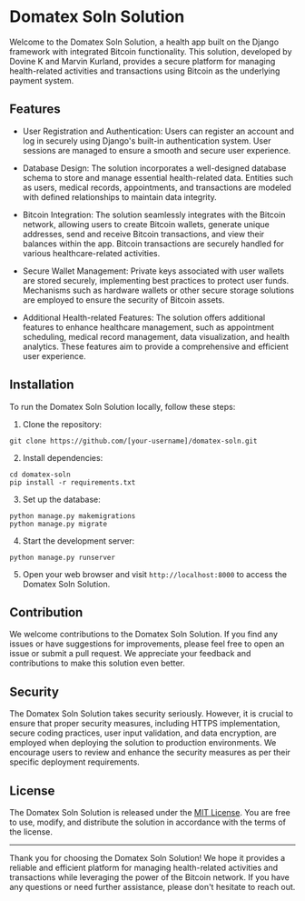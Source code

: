 # Domatex Soln Solution

Welcome to the Domatex Soln Solution, a health app built on the Django framework with integrated Bitcoin functionality. This solution, developed by Dovine K and Marvin Kurland, provides a secure platform for managing health-related activities and transactions using Bitcoin as the underlying payment system.

## Features

- User Registration and Authentication: Users can register an account and log in securely using Django's built-in authentication system. User sessions are managed to ensure a smooth and secure user experience.

- Database Design: The solution incorporates a well-designed database schema to store and manage essential health-related data. Entities such as users, medical records, appointments, and transactions are modeled with defined relationships to maintain data integrity.

- Bitcoin Integration: The solution seamlessly integrates with the Bitcoin network, allowing users to create Bitcoin wallets, generate unique addresses, send and receive Bitcoin transactions, and view their balances within the app. Bitcoin transactions are securely handled for various healthcare-related activities.

- Secure Wallet Management: Private keys associated with user wallets are stored securely, implementing best practices to protect user funds. Mechanisms such as hardware wallets or other secure storage solutions are employed to ensure the security of Bitcoin assets.

- Additional Health-related Features: The solution offers additional features to enhance healthcare management, such as appointment scheduling, medical record management, data visualization, and health analytics. These features aim to provide a comprehensive and efficient user experience.

## Installation

To run the Domatex Soln Solution locally, follow these steps:

1. Clone the repository:
```
git clone https://github.com/[your-username]/domatex-soln.git
```

2. Install dependencies:
```
cd domatex-soln
pip install -r requirements.txt
```

3. Set up the database:
```
python manage.py makemigrations
python manage.py migrate
```

4. Start the development server:
```
python manage.py runserver
```

5. Open your web browser and visit `http://localhost:8000` to access the Domatex Soln Solution.

## Contribution

We welcome contributions to the Domatex Soln Solution. If you find any issues or have suggestions for improvements, please feel free to open an issue or submit a pull request. We appreciate your feedback and contributions to make this solution even better.

## Security

The Domatex Soln Solution takes security seriously. However, it is crucial to ensure that proper security measures, including HTTPS implementation, secure coding practices, user input validation, and data encryption, are employed when deploying the solution to production environments. We encourage users to review and enhance the security measures as per their specific deployment requirements.

## License

The Domatex Soln Solution is released under the [MIT License](https://opensource.org/licenses/MIT). You are free to use, modify, and distribute the solution in accordance with the terms of the license.

---

Thank you for choosing the Domatex Soln Solution! We hope it provides a reliable and efficient platform for managing health-related activities and transactions while leveraging the power of the Bitcoin network. If you have any questions or need further assistance, please don't hesitate to reach out.